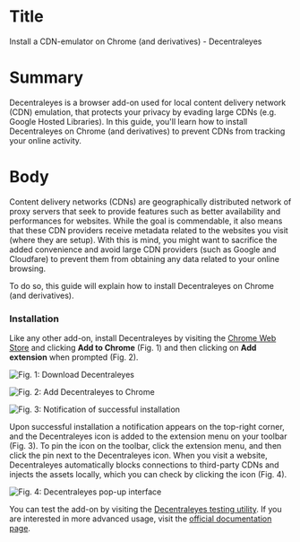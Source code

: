 # Title  #
Install a CDN-emulator on Chrome (and derivatives) - Decentraleyes

# Summary #
Decentraleyes is a browser add-on used for local content delivery network (CDN) emulation, that protects your privacy by evading large CDNs (e.g. Google Hosted Libraries). In this guide, you'll learn how to install Decentraleyes on Chrome (and derivatives) to prevent CDNs from tracking your online activity.

# Body #
Content delivery networks (CDNs) are geographically distributed network of proxy servers that seek to provide features such as better availability and performances for websites. While the goal is commendable, it also means that these CDN providers receive metadata related to the websites you visit (where they are setup). With this is mind, you might want to sacrifice the added convenience and avoid large CDN providers (such as Google and Cloudfare) to prevent them from obtaining any data related to your online browsing.

To do so, this guide will explain how to install Decentraleyes on Chrome (and derivatives).

### Installation ###

Like any other add-on, install Decentraleyes by visiting the [Chrome Web Store][1] and clicking **Add to Chrome** (Fig. 1) and then clicking on **Add extension** when prompted (Fig. 2).

![Fig. 1: Download Decentraleyes](../images/Chrome/decentraleyes-add.png?raw=true)

![Fig. 2: Add Decentraleyes to Chrome](../images/Chrome/decentraleyes-prompt.png?raw=true)

![Fig. 3: Notification of successful installation](../images/Chrome/decentraleyes-notify.png?raw=true)

Upon successful installation a notification appears on the top-right corner, and the Decentraleyes icon is added to the extension menu on your toolbar (Fig. 3). To pin the icon on the toolbar, click the extension menu, and then click the pin next to the Decentraleyes icon. When you visit a website, Decentraleyes automatically blocks connections to third-party CDNs and injects the assets locally, which you can check by clicking the icon (Fig. 4).

![Fig. 4: Decentraleyes pop-up interface](../images/Chrome/decentraleyes-test.png?raw=true)

You can test the add-on by visiting the [Decentraleyes testing utility][2]. If you are interested in more advanced usage, visit the [official documentation page][3].

[1]: https://chrome.google.com/webstore/detail/decentraleyes/ldpochfccmkkmhdbclfhpagapcfdljkj

[2]: https://decentraleyes.org/test/

[3]: https://git.synz.io/Synzvato/decentraleyes/-/wikis/
